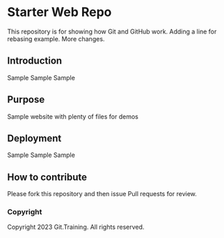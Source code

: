 # Starter Web Repo

This repository is for showing how Git and GitHub work. Adding a line for rebasing example. More changes.

## Introduction

Sample Sample Sample

## Purpose

Sample website with plenty of files for demos

## Deployment

Sample Sample Sample

## How to contribute

Please fork this repository and then issue Pull requests for review.

### Copyright

Copyright 2023 Git.Training. All rights reserved.